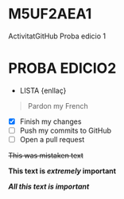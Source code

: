 # M5UF2AEA1
ActivitatGitHub
Proba edicio 1
# PROBA EDICIO2
* LISTA
{enllaç}
> Pardon my French
- [x] Finish my changes
- [ ] Push my commits to GitHub
- [ ] Open a pull request

~~This was mistaken text~~

**This text is _extremely_ important**

***All this text is important***	

